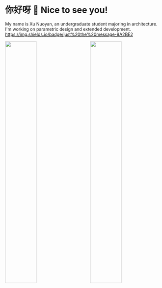 <h1>你好呀 👋 Nice to see you!</h1>

My name is Xu Nuoyan, an undergraduate student majoring in architecture.</br>
I'm working on parametric design and extended development.</br>
https://img.shields.io/badge/just%20the%20message-8A2BE2

<picture>
    <source media="(prefers-color-scheme: dark)" srcset="https://github-readme-stats.vercel.app/api/top-langs/?username=wunuoo&hide=Mathematica&theme=noctis_minimus">
    <img align="right" width="45%" src="https://github-readme-stats.vercel.app/api/top-langs/?username=wunuoo&hide=Mathematica&theme=graywhite">
</picture>

<picture>
    <source media="(prefers-color-scheme: dark)" srcset="https://github-readme-stats.vercel.app/api?username=wunuoo&show_icons=true&theme=noctis_minimus&hide=issues">
    <img align="left" width="45%" src="https://github-readme-stats.vercel.app/api?username=wunuoo&show_icons=true&theme=graywhite&hide=issues">
</picture>


<!--
**wunuoo/wunuoo** is a ✨ _special_ ✨ repository because its `README.md` (this file) appears on your GitHub profile.

Here are some ideas to get you started:

- 🔭 I’m currently working on ...
- 🌱 I’m currently learning ...
- 👯 I’m looking to collaborate on ...
- 🤔 I’m looking for help with ...
- 💬 Ask me about ...
- 📫 How to reach me: ...
- 😄 Pronouns: ...
- ⚡ Fun fact: ...
-->
